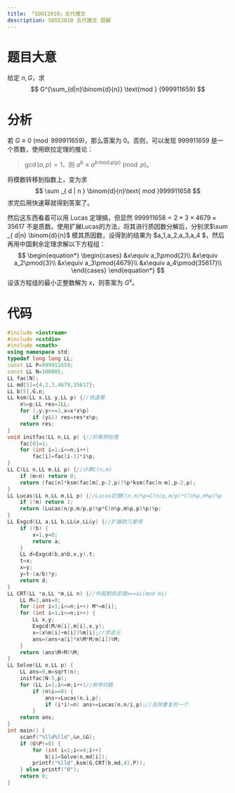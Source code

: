 ```yaml
---
title: 「SDOI2010」古代猪文
description: SDOI2010 古代猪文 题解
---
```


# 题目大意

给定 $n, G$，求
$$
G^{\sum_{d|n}\binom{d}{n}} \text{mod } {999911659}
$$

# 分析

若 $G\equiv0\pmod {999911659}$，那么答案为 $0$。否则，可以发现 $999911659$ 是一个质数，使用欧拉定理的推论：

> $\mathrm{gcd}\,(a,p)=1$，则 $a ^ b \equiv a^{b\,\text{mod}\,\varphi(p) } \pmod{p}$。

将模数转移到指数上，变为求
$$
 \sum _{ d | n } \binom{d}{n}\text{ mod }999911658
$$
求完后用快速幂就得到答案了。

然后这东西看着可以用 Lucas 定理搞，但显然 $999911658 = 2\times3\times4679\times35617$ 不是质数。使用扩展Lucas的方法，将其进行质因数分解后，分别求$\sum _{ d|n} \binom{d}{n}$ 模其质因数，设得到的结果为 $a_1,a_2,a_3,a_4 $，然后再用中国剩余定理求解以下方程组：
$$
\begin{equation*}
\begin{cases}
&x\equiv a_1\pmod{2}\\
&x\equiv a_2\pmod{3}\\
&x\equiv a_3\pmod{4679}\\
&x\equiv a_4\pmod{35617}\\
\end{cases}
\end{equation*}
$$
设该方程组的最小正整数解为 $x$，则答案为 $G^x$。

# 代码

```cpp
#include <iostream>
#include <cstdio>
#include <cmath>
using namespace std;
typedef long long LL;
const LL P=999911659;
const LL N=100005;
LL fac[N];
LL md[5]={4,2,3,4679,35617};
LL b[5],G,n;
LL ksm(LL x,LL y,LL p) {//快速幂 
	x%=p;LL res=1LL;
	for (;y;y>>=1,x=x*x%p)
		if (y&1) res=res*x%p;
	return res;
}
void initfac(LL n,LL p) {//阶乘预处理 
	fac[0]=1;
	for (int i=1;i<=n;i++)
		fac[i]=fac[i-1]*i%p;
}
LL C(LL n,LL m,LL p) {//计算C(n,m)
	if (m>n) return 0;
	return (fac[n]*ksm(fac[m],p-2,p))%p*ksm(fac[n-m],p-2,p);
}
LL Lucas(LL n,LL m,LL p) {//Lucas定理C(n,m)%p=C(n/p,m/p)*C(n%p,m%p)%p
	if (!m) return 1;
	return (Lucas(n/p,m/p,p)%p*C(n%p,m%p,p)%p)%p;
}
LL Exgcd(LL a,LL b,LL&x,LL&y) {//扩展欧几里得 
	if (!b) {
		x=1,y=0;
		return a;
	}
	LL d=Exgcd(b,a%b,x,y),t;
	t=x;
	x=y;
	y=t-(a/b)*y;
	return d;
}
LL CRT(LL *a,LL *m,LL n) {//中国剩余定理x==ai(mod mi)
	LL M=1,ans=0;
	for (int i=1;i<=n;i++) M*=m[i];
	for (int i=1;i<=n;i++) {
		LL x,y;
		Exgcd(M/m[i],m[i],x,y);
		x=(x%m[i]+m[i])%m[i];//求逆元 
		ans=(ans+a[i]*x%M*M/m[i])%M;
	}
	return (ans%M+M)%M;
}
LL Solve(LL n,LL p) {
	LL ans=0,m=sqrt(n);
	initfac(N-5,p);
	for (LL i=1;i<=m;i++)//枚举约数 
		if (n%i==0) {
			ans+=Lucas(n,i,p);
			if (i*i!=n) ans+=Lucas(n,n/i,p);//去除重复的一个 
		}
	return ans;
}
int main() {
	scanf("%lld%lld",&n,&G);
	if (G%P!=0) {
		for (int i=1;i<=4;i++)
			b[i]=Solve(n,md[i]);
		printf("%lld",ksm(G,CRT(b,md,4),P));
	} else printf("0");
    return 0;
}
```

